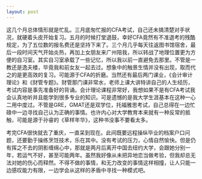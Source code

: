 ```yaml
---
layout: post
---
```

这几个月总体情形就是忙乱。三月底匆忙报的CFA考试，自己还未搞清楚对手状况，就硬着头皮开始复习。五月的时候打堂退鼓，幸好CFA竟然有不准退考的残酷规定，为了五位数的报名费还是坚持下来了。三个月几乎每天往返图书馆宿舍，最后一段时间天气开始炎热，再加上女朋友来广州陪我，所以转战了地理位置更为方便的自习室。其实自习室承载了一些记忆，所以我以前一直避免去那里。不管是一教还是逸夫楼，毕竟我和前女友一起去过。想象中的触景生情并没有出现，取而代之的是更高效的复习。可能源于CFA的折磨。当然还有最后两门课业，《会计审计理论》和《财管专题》。财管那门课非常水，老师上课大讲特讲自己的人生经历，考试内容是事先准备好的背诵。会计理论课程非常好，我想如果不是有CFA考试我会认真地听并且能学到很多专业的知识。可是遗憾的是我大学生涯基本在这种一心二用中度过。不管是GRE，GMAT还是双学位，托福雅思考试，自己总得在一边忙碌中一边寻找自己认为正确的事情。也许内心对大学教育本来就有一种反常的抵触，可能是源于孙睿的《草样年华》，这种书没事不要看太多。

考完CFA很快就去了重庆，一直呆到现在。此间既要远程操纵毕业的档案户口问题，还要勤于操练烹饪技术，乐在其中。没有考试的压力，心情自然愉快。但是仍有挥之不去的阴影缠绵心中，那就是两月后离开中国去纽约大学，会跟她分别一年，若运气不好，甚至可能两年。虽然我好像从未把异地恋当做考验，但我却总无法对她的伤心而释然。不得不做的事情，和无力改变的事情这样相撞，让人只能一边感叹能力有限，一边学会从这样的矛盾中寻找一种模式吧。